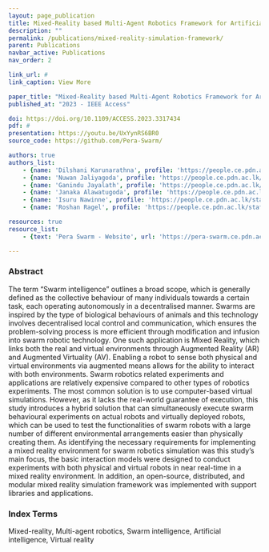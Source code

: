 ```yaml
---
layout: page_publication
title: Mixed-Reality based Multi-Agent Robotics Framework for Artificial Swarm Intelligence Experiments
description: ""
permalink: /publications/mixed-reality-simulation-framework/
parent: Publications
navbar_active: Publications
nav_order: 2

link_url: #
link_caption: View More

paper_title: "Mixed-Reality based Multi-Agent Robotics Framework for Artificial Swarm Intelligence Experiments"
published_at: "2023 - IEEE Access"

doi: https://doi.org/10.1109/ACCESS.2023.3317434
pdf: #
presentation: https://youtu.be/UxYynRS6BR0
source_code: https://github.com/Pera-Swarm/

authors: true
authors_list:
    - {name: 'Dilshani Karunarathna', profile: 'https://people.ce.pdn.ac.lk/students/e15/173/'}
    - {name: 'Nuwan Jaliyagoda', profile: 'https://people.ce.pdn.ac.lk/students/e15/140/'}
    - {name: 'Ganindu Jayalath', profile: 'https://people.ce.pdn.ac.lk/students/e15/142/'}
    - {name: 'Janaka Alawatugoda', profile: 'https://people.ce.pdn.ac.lk/staff/academic/janaka-alawatugoda/'}
    - {name: 'Isuru Nawinne', profile: 'https://people.ce.pdn.ac.lk/staff/academic/isuru-nawinne/'}
    - {name: 'Roshan Ragel', profile: 'https://people.ce.pdn.ac.lk/staff/academic/roshan-ragel/'}

resources: true
resource_list:
    - {text: 'Pera Swarm - Website', url: 'https://pera-swarm.ce.pdn.ac.lk/' }

---
```


### Abstract

The term “Swarm intelligence” outlines a broad scope, which is generally defined as the collective behaviour of many individuals towards a certain task, each operating autonomously in a decentralised manner. Swarms are inspired by the type of biological behaviours of animals and this technology involves decentralised local control and communication, which ensures the problem-solving process is more efficient through modification and infusion into swarm robotic technology. One such application is Mixed Reality, which links both the real and virtual environments through Augmented Reality (AR) and Augmented Virtuality (AV). Enabling a robot to sense both physical and virtual environments via augmented means allows for the ability to interact with both environments. Swarm robotics related experiments and applications are relatively expensive compared to other types of robotics experiments. The most common solution is to use computer-based virtual simulations. However, as it lacks the real-world guarantee of execution, this study introduces a hybrid solution that can simultaneously execute swarm behavioural experiments on actual robots and virtually deployed robots, which can be used to test the functionalities of swarm robots with a large number of different environmental arrangements easier than physically creating them. As identifying the necessary requirements for implementing a mixed reality environment for swarm robotics simulation was this study’s main focus, the basic interaction models were designed to conduct experiments with both physical and virtual robots in near real-time in a mixed reality environment. In addition, an open-source, distributed, and modular mixed reality simulation framework was implemented with support libraries and applications.

### Index Terms
Mixed-reality, Multi-agent robotics, Swarm intelligence, Artificial intelligence, Virtual reality
